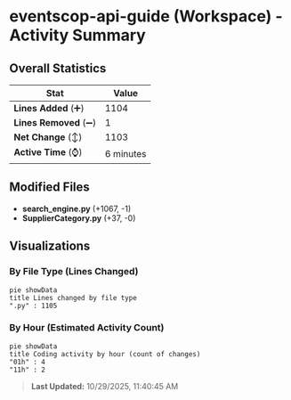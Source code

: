 # eventscop-api-guide (Workspace) - Activity Summary 

## Overall Statistics

| Stat                   | Value                                                             |
| ---------------------- | ----------------------------------------------------------------- |
| **Lines Added** (➕)   | 1104                                          |
| **Lines Removed** (➖) | 1                                        |
| **Net Change** (↕)    | 1103                |
| **Active Time** (⌚)   | 6 minutes |


## Modified Files
- **search_engine.py** (+1067, -1)
- **SupplierCategory.py** (+37, -0)

## Visualizations

### By File Type (Lines Changed)

```mermaid
pie showData
title Lines changed by file type
".py" : 1105
```

### By Hour (Estimated Activity Count)

```mermaid
pie showData
title Coding activity by hour (count of changes)
"01h" : 4
"11h" : 2
```


> **Last Updated:** 10/29/2025, 11:40:45 AM